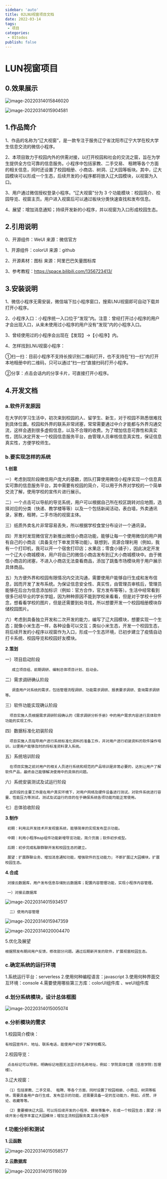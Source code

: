 ```yaml
---
sidebar: 'auto'
title: 02LNU视窗项目文档
date: 2022-03-14
tags:
 - 项目
categories: 
 - 01todos
publish: false
---
```


# LUN视窗项目

## 0.效果展示

![image-20220314015846020](https://gitee.com/lingisme9/images1/raw/master/img/20220314015846.png)

![image-20220314015904581](https://gitee.com/lingisme9/images1/raw/master/img/20220314015904.png)



## 1.作品简介

1、作品的名称为“辽大视窗”，是一款专注于服务辽宁省沈阳市辽宁大学在校大学生信息交流的微信小程序。

2、本项目致力于校园内外的供需对接，以打开校园和社会的交流之窗，旨在为学生提供全方位可靠的信息服务。小程序中包括家教、二手交易、 租聘等各个方面的相关信息，同时还设置了校园相册、小商店、树洞、辽大园等板块。其中，辽大园模块可以形成一个生态，后续开发的小程序都将放入辽大园模块，以视窗为入口。

3、用户通过微信授权登录小程序。“辽大视窗”分为 3 个功能模块：校园简介、校园导览、视窗主页。用户进入视窗后可以通过板块分类快速查找和发布信息。

4、展望：增加消息通知；持续开发新的小程序，并以视窗为入口形成校园生态。

## 2.引用说明

0、开源组件：WeUI   来源：微信官方

1、开源组件：colorUI  来源：github

2、开源素材：图标   来源：阿里巴巴矢量图标库

3、参考教程：https://space.bilibili.com/1356723413/

## 3.安装说明

1、微信小程序无需安装，微信端下拉小程序窗口，搜索LNU视窗即可自动下载并打开小程序。

2、小程序入口：小程序统一入口位于“发现”内。注意：曾经打开过小程序的用户才会出现入口，从来未使用过小程序的用户没有“发现”内的小程序入口。

3、曾经使用过的小程序会出现在【发现】->【小程序】内。

4、怎样找到LNU视窗小程序： 

①扫一扫：目前小程序不支持长按识别二维码打开，也不支持在“扫一扫”内打开本地相册中的二维码，只可以通过“扫一扫”直接扫码打开小程序。

②分享：点击会话内的分享卡片，可直接打开小程序。

## 4.开发文档

### a.软件开发原因

   在大学的学习生活中，初次来到校园的人、留学生、新生，对于校园不熟悉很难找到具体位置。校园和外界的联系非常闭塞，常常需要通过中介才能都与外界沟通交流，这样会遇到很多虚假信息，以及不合理的收费。为了增加信息可靠性和真实性，团队决定开发一个校园信息服务平台，由管理人员审核信息真实性，保证信息真实性，方便学校师生。

### b.要实现怎样的系统

 **1.创意**

   一）考虑到现阶段微信用户庞大的基数，团队打算使用微信小程序实现一个信息真实可靠的信息服务平台，其中需要有校园的简介，可以用于外界对学校的一个简单交流了解，使用学校的宣传片进行展示。

   二）一个点击可以导航的导览系统，用户可以根据自己所在校区跳转对应地图，选择对应的分类（快递、教学楼等等）以及一个包括新闻活动，表白墙，外卖通讯录，家教，租聘，二手市场的视窗主体。

   三）纸质外卖名片非常容易丢失，所以根据学校食堂分布设计一个通讯录。

   四）开发时发现微信官方新推出微信小商店功能，能够让每一个使用微信的用户拥有自己的小商店（具备支付下单发货等功能）。联想到，资源合理利用（例如，我有一个打印机，我可以开一个宿舍打印店；水果店；零食小铺子），因此决定开发一个辽大小商城模块，用户将自己的微信小商店发布到辽大小商城模块中。由于微信小商店的闭塞，不进入小商店无法查看商品，添加了跳蚤市场模块用于用户展示具体商品。

   五）为方便外界和校园有限情况内交流沟通，需要使用户能够自行生成和发布信息，因而开发了发布系统。为保证信息安全性、真实性，由管理员审核后，管理员能够在后台为信息添加标识（例如：官方合作，官方发布等等）。生活中经常看到很多已经毕业的学长学姐，因为种种原因不能到学校来看看，但是对于学校十分怀念，想看看学校的图片，但是还需要到处寻找，所以想要开发一个校园相册模块存储校园图片。

   六）考虑到具备独立开发和二次开发的能力，编写了辽大园模块，想要实现一个生态；就像小米生态一样，各种设备可以交互；类似小米生态，开发一个校园生态，将后续开发的小程序以视窗作为入口，形成一个生态环境，已初步建立了疫情自动打卡系统、校园导览和校园好友模块。

**2.策划**

 一）项目启动阶段 

       成立项目组、前期调研、编制总体项目计划、启动会。

   二）需求调研确认阶段  

       调查用户对系统的需求，包括管理流程调研、功能需求调研、报表要求调研、查询需求调研等。

   三）软件功能实现确认阶段

      项目实施人员根据需求调研阶段确认的《需求调研分析手册》中的用户需求内容进行具体软件功能的实现工作。

   四）数据标准化初装阶段

      项目实施人员指导用户进行系统标准化资料的准备工作，并对用户进行初装资料的软件操作培训，以便用户能够及时的将标准资料录入系统。

   五）系统培训阶段

      在项目实施之前对用户的相关人员进行系统和规范的产品培训是非常必要的，达到让用户了解软件产品，最终自己能够解决使用中的具体的问题。

   六）系统安装测试及试运行阶段

      此阶段的主要工作是在用户真实环境下，对用户网络及硬件设备进行测试，对软件系统进行容量、性能压力等测试，测试及试运行的目的在于确保系统各项功能均能正常使用。

   七）总体验收阶段

 **3.制作**

     初期：利用云开发技术开发视窗系统，能够简单的实现发布显示功能。
    
     中期：利用小程序map组件功能新增导览功能，简介页面；软件初步成型。
    
     后期：初步完成私聊群聊开发和校园生态的建立。
    
     展望：扩展群聊业务、增加消息通知功能，增强软件的互动能力; 不断扩展辽大园模块，扩展校园生态。

 **4.合成**

     对接云数据库，用户发布信息存储到云数据库；配置内容管理功能，实现小程序内容管理。
    
     一）对接云数据库

![image-20220314015934517](https://gitee.com/lingisme9/images1/raw/master/img/20220314015934.png)

      二）使用内容管理

![image-20220314015947359](https://gitee.com/lingisme9/images1/raw/master/img/20220314015947.png)

![image-20220314020004470](https://gitee.com/lingisme9/images1/raw/master/img/20220314020004.png)

5.优化及展望

    根据预发布期间用户反馈，修改部分问题。通过后期新开发的软件，扩展视窗校园生态。

### c.确定系统的运行环境

  1.系统运行平台：serverless
  2.使用何种编程语言：javascript
  3.使用何种界面交互环境：console
  4.需要使用哪些第三方库：colorUI组件库 、weUI组件库

### d.划分系统模块，设计总体框图

![image-20220314015005074](https://gitee.com/lingisme9/images1/raw/master/img/20220314015620.png)

### e.分析模块的需求

  1.校园简介模块：

    有校园宣传片、地址、联系电话，能使用户初步了解学校概况。

  2.校园导览：

     点击标记可以导航，明确标记地图无法显示的名称地址，例如：学院具体位置（信息学院:哲理楼）。

  3.辽大视窗：

     （1）包括家教、二手交易、 租聘、等各个方面，同时设置了校园相册、小商店、树洞等板块，需要具备用户自行生成、发布显示的功能，还需要具备一定的互动能力，例如，点赞、评论、收藏等等。
    
     （2）重要模块辽大园，可以将后续开发的小程序、模块等集中，形成一个校园生态；展望：持续开发小程序丰富辽大园模块；增加主流校园服务类工具小程序

### f.功能分析和测试

  **1.云函数**

![image-20220314015058577](https://gitee.com/lingisme9/images1/raw/master/img/20220314015058.png)

  **2.云数据库**

![image-20220314015116039](https://gitee.com/lingisme9/images1/raw/master/img/20220314015116.png)